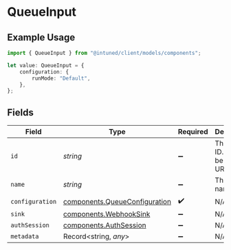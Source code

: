 # QueueInput

## Example Usage

```typescript
import { QueueInput } from "@intuned/client/models/components";

let value: QueueInput = {
    configuration: {
        runMode: "Default",
    },
};
```

## Fields

| Field                                                                          | Type                                                                           | Required                                                                       | Description                                                                    |
| ------------------------------------------------------------------------------ | ------------------------------------------------------------------------------ | ------------------------------------------------------------------------------ | ------------------------------------------------------------------------------ |
| `id`                                                                           | *string*                                                                       | :heavy_minus_sign:                                                             | The queue ID. Has to be a valid URL slug.                                      |
| `name`                                                                         | *string*                                                                       | :heavy_minus_sign:                                                             | The queue name.                                                                |
| `configuration`                                                                | [components.QueueConfiguration](../../models/components/queueconfiguration.md) | :heavy_check_mark:                                                             | N/A                                                                            |
| `sink`                                                                         | [components.WebhookSink](../../models/components/webhooksink.md)               | :heavy_minus_sign:                                                             | N/A                                                                            |
| `authSession`                                                                  | [components.AuthSession](../../models/components/authsession.md)               | :heavy_minus_sign:                                                             | N/A                                                                            |
| `metadata`                                                                     | Record<string, *any*>                                                          | :heavy_minus_sign:                                                             | N/A                                                                            |